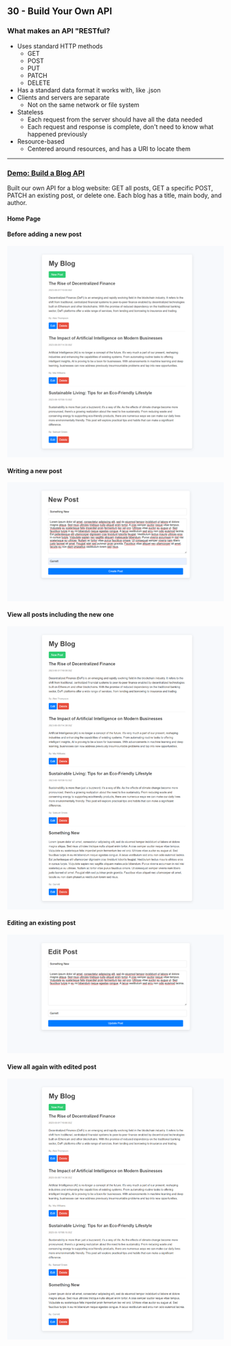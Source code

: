 ## 30 - Build Your Own API

### What makes an API "RESTful?

- Uses standard HTTP methods
  - GET
  - POST
  - PUT
  - PATCH
  - DELETE
- Has a standard data format it works with, like .json
- Clients and servers are separate
  - Not on the same network or file system
- Stateless
  - Each request from the server should have all the data needed
  - Each request and response is complete, don't need to know what happened previously
- Resource-based
  - Centered around resources, and has a URI to locate them

---

### [Demo: Build a Blog API](https://blogapi.gdbecker.repl.co/)

Built our own API for a blog website: GET all posts, GET a specific POST, PATCH an existing post, or delete one. Each blog has a title, main body, and author.

#### Home Page

#### Before adding a new post

!["BeforeNewPost"](./1-BeforeNewPost.png)

#### Writing a new post

!["NewPost"](./2-NewPost.png)

#### View all posts including the new one

!["ViewNewPost"](./3-ViewNewPost.png)

#### Editing an existing post

!["EditPost"](./4-EditPost.png)

#### View all again with edited post

!["ViewEditedPost"](./5-ViewEditedPost.png)
